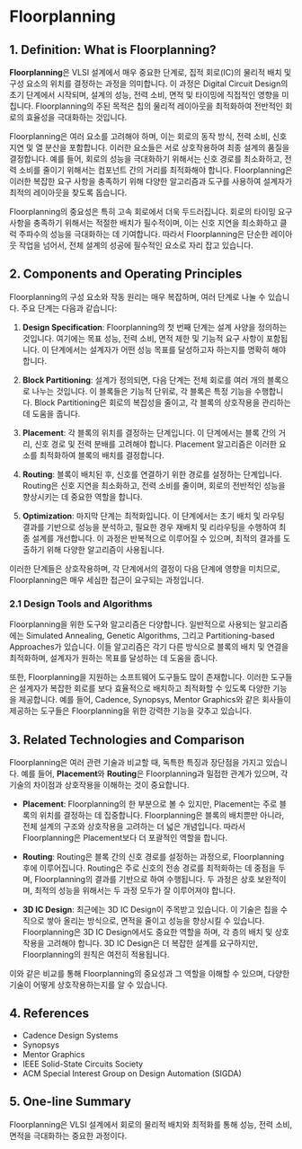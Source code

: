 # Floorplanning

## 1. Definition: What is **Floorplanning**?
**Floorplanning**은 VLSI 설계에서 매우 중요한 단계로, 집적 회로(IC)의 물리적 배치 및 구성 요소의 위치를 결정하는 과정을 의미합니다. 이 과정은 Digital Circuit Design의 초기 단계에서 시작되며, 설계의 성능, 전력 소비, 면적 및 타이밍에 직접적인 영향을 미칩니다. Floorplanning의 주된 목적은 칩의 물리적 레이아웃을 최적화하여 전반적인 회로의 효율성을 극대화하는 것입니다. 

Floorplanning은 여러 요소를 고려해야 하며, 이는 회로의 동작 방식, 전력 소비, 신호 지연 및 열 분산을 포함합니다. 이러한 요소들은 서로 상호작용하여 최종 설계의 품질을 결정합니다. 예를 들어, 회로의 성능을 극대화하기 위해서는 신호 경로를 최소화하고, 전력 소비를 줄이기 위해서는 컴포넌트 간의 거리를 최적화해야 합니다. Floorplanning은 이러한 복잡한 요구 사항을 충족하기 위해 다양한 알고리즘과 도구를 사용하여 설계자가 최적의 레이아웃을 찾도록 돕습니다.

Floorplanning의 중요성은 특히 고속 회로에서 더욱 두드러집니다. 회로의 타이밍 요구 사항을 충족하기 위해서는 적절한 배치가 필수적이며, 이는 신호 지연을 최소화하고 클럭 주파수의 성능을 극대화하는 데 기여합니다. 따라서 Floorplanning은 단순한 레이아웃 작업을 넘어서, 전체 설계의 성공에 필수적인 요소로 자리 잡고 있습니다.

## 2. Components and Operating Principles
Floorplanning의 구성 요소와 작동 원리는 매우 복잡하며, 여러 단계로 나눌 수 있습니다. 주요 단계는 다음과 같습니다:

1. **Design Specification**: Floorplanning의 첫 번째 단계는 설계 사양을 정의하는 것입니다. 여기에는 목표 성능, 전력 소비, 면적 제한 및 기능적 요구 사항이 포함됩니다. 이 단계에서는 설계자가 어떤 성능 목표를 달성하고자 하는지를 명확히 해야 합니다.

2. **Block Partitioning**: 설계가 정의되면, 다음 단계는 전체 회로를 여러 개의 블록으로 나누는 것입니다. 이 블록들은 기능적 단위로, 각 블록은 특정 기능을 수행합니다. Block Partitioning은 회로의 복잡성을 줄이고, 각 블록의 상호작용을 관리하는 데 도움을 줍니다.

3. **Placement**: 각 블록의 위치를 결정하는 단계입니다. 이 단계에서는 블록 간의 거리, 신호 경로 및 전력 분배를 고려해야 합니다. Placement 알고리즘은 이러한 요소를 최적화하여 블록의 배치를 결정합니다.

4. **Routing**: 블록이 배치된 후, 신호를 연결하기 위한 경로를 설정하는 단계입니다. Routing은 신호 지연을 최소화하고, 전력 소비를 줄이며, 회로의 전반적인 성능을 향상시키는 데 중요한 역할을 합니다.

5. **Optimization**: 마지막 단계는 최적화입니다. 이 단계에서는 초기 배치 및 라우팅 결과를 기반으로 성능을 분석하고, 필요한 경우 재배치 및 리라우팅을 수행하여 최종 설계를 개선합니다. 이 과정은 반복적으로 이루어질 수 있으며, 최적의 결과를 도출하기 위해 다양한 알고리즘이 사용됩니다.

이러한 단계들은 상호작용하며, 각 단계에서의 결정이 다음 단계에 영향을 미치므로, Floorplanning은 매우 세심한 접근이 요구되는 과정입니다.

### 2.1 Design Tools and Algorithms
Floorplanning을 위한 도구와 알고리즘은 다양합니다. 일반적으로 사용되는 알고리즘에는 Simulated Annealing, Genetic Algorithms, 그리고 Partitioning-based Approaches가 있습니다. 이들 알고리즘은 각기 다른 방식으로 블록의 배치 및 연결을 최적화하며, 설계자가 원하는 목표를 달성하는 데 도움을 줍니다. 

또한, Floorplanning을 지원하는 소프트웨어 도구들도 많이 존재합니다. 이러한 도구들은 설계자가 복잡한 회로를 보다 효율적으로 배치하고 최적화할 수 있도록 다양한 기능을 제공합니다. 예를 들어, Cadence, Synopsys, Mentor Graphics와 같은 회사들이 제공하는 도구들은 Floorplanning을 위한 강력한 기능을 갖추고 있습니다.

## 3. Related Technologies and Comparison
Floorplanning은 여러 관련 기술과 비교할 때, 독특한 특징과 장단점을 가지고 있습니다. 예를 들어, **Placement**와 **Routing**은 Floorplanning과 밀접한 관계가 있으며, 각 기술의 차이점과 상호작용을 이해하는 것이 중요합니다.

- **Placement**: Floorplanning의 한 부분으로 볼 수 있지만, Placement는 주로 블록의 위치를 결정하는 데 집중합니다. Floorplanning은 블록의 배치뿐만 아니라, 전체 설계의 구조와 상호작용을 고려하는 더 넓은 개념입니다. 따라서 Floorplanning은 Placement보다 더 포괄적인 역할을 합니다.

- **Routing**: Routing은 블록 간의 신호 경로를 설정하는 과정으로, Floorplanning 후에 이루어집니다. Routing은 주로 신호의 전송 경로를 최적화하는 데 중점을 두며, Floorplanning의 결과를 기반으로 하여 수행됩니다. 두 과정은 상호 보완적이며, 최적의 성능을 위해서는 두 과정 모두가 잘 이루어져야 합니다.

- **3D IC Design**: 최근에는 3D IC Design이 주목받고 있습니다. 이 기술은 칩을 수직으로 쌓아 올리는 방식으로, 면적을 줄이고 성능을 향상시킬 수 있습니다. Floorplanning은 3D IC Design에서도 중요한 역할을 하며, 각 층의 배치 및 상호작용을 고려해야 합니다. 3D IC Design은 더 복잡한 설계를 요구하지만, Floorplanning의 원칙은 여전히 적용됩니다.

이와 같은 비교를 통해 Floorplanning의 중요성과 그 역할을 이해할 수 있으며, 다양한 기술이 어떻게 상호작용하는지를 알 수 있습니다.

## 4. References
- Cadence Design Systems
- Synopsys
- Mentor Graphics
- IEEE Solid-State Circuits Society
- ACM Special Interest Group on Design Automation (SIGDA)

## 5. One-line Summary
Floorplanning은 VLSI 설계에서 회로의 물리적 배치와 최적화를 통해 성능, 전력 소비, 면적을 극대화하는 중요한 과정이다.